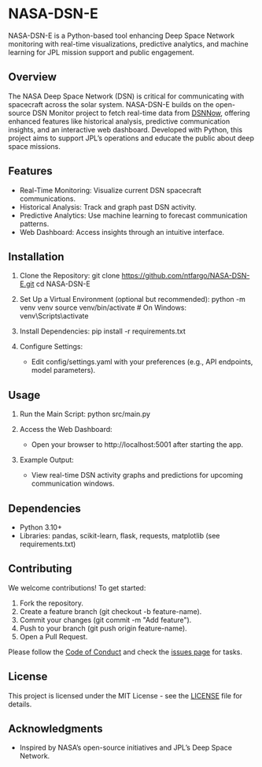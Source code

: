 # NASA-DSN-E

NASA-DSN-E is a Python-based tool enhancing Deep Space Network monitoring with real-time visualizations, predictive analytics, and machine learning for JPL mission support and public engagement.

## Overview

The NASA Deep Space Network (DSN) is critical for communicating with spacecraft across the solar system. NASA-DSN-E builds on the open-source DSN Monitor project to fetch real-time data from [DSNNow](https://eyes.nasa.gov/dsn/dsn.html), offering enhanced features like historical analysis, predictive communication insights, and an interactive web dashboard. Developed with Python, this project aims to support JPL’s operations and educate the public about deep space missions.

## Features

- Real-Time Monitoring: Visualize current DSN spacecraft communications.
- Historical Analysis: Track and graph past DSN activity.
- Predictive Analytics: Use machine learning to forecast communication patterns.
- Web Dashboard: Access insights through an intuitive interface.

## Installation

1. Clone the Repository:
   git clone https://github.com/ntfargo/NASA-DSN-E.git
   cd NASA-DSN-E

2. Set Up a Virtual Environment (optional but recommended):
   python -m venv venv
   source venv/bin/activate  # On Windows: venv\Scripts\activate

3. Install Dependencies:
   pip install -r requirements.txt

4. Configure Settings:
   - Edit config/settings.yaml with your preferences (e.g., API endpoints, model parameters).

## Usage

1. Run the Main Script:
   python src/main.py

2. Access the Web Dashboard:
   - Open your browser to http://localhost:5001 after starting the app.

3. Example Output:
   - View real-time DSN activity graphs and predictions for upcoming communication windows.
 
## Dependencies

- Python 3.10+
- Libraries: pandas, scikit-learn, flask, requests, matplotlib (see requirements.txt)

## Contributing

We welcome contributions! To get started:
1. Fork the repository.
2. Create a feature branch (git checkout -b feature-name).
3. Commit your changes (git commit -m "Add feature").
4. Push to your branch (git push origin feature-name).
5. Open a Pull Request.

Please follow the [Code of Conduct](docs/CODE_OF_CONDUCT.md) and check the [issues page](https://github.com/ntfargo/NASA-DSN-E/issues) for tasks.

## License

This project is licensed under the MIT License - see the [LICENSE](LICENSE) file for details.

## Acknowledgments
 
- Inspired by NASA’s open-source initiatives and JPL’s Deep Space Network.